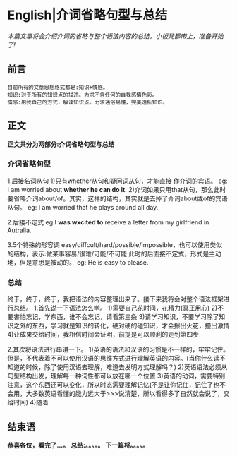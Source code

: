 # English|介词省略句型与总结
*本篇文章将会介绍介词的省略与整个语法内容的总结。小板凳都带上，准备开始了!*

## 前言
    目前所有的文章思想格式都是:知识+情感。
    知识:对于所有的知识点的描述。力求不含任何的自我感情色彩。
    情感:用我自己的方式，解读知识点。力求通俗易懂，完美透析知识。

## 正文
**正文共分为两部分:介词省略句型与总结**

### 介词省略句型
1.后接名词从句
1)只有whether从句和疑问词从句，才能直接 作介词的宾语。
eg: I am worried about **whether he can do it**.
2)介词如果只用that从句，那么此时要省略介词about/of。其实，这样的结构，其实就是去掉了介词about或of的宾语从句。
eg: I am worried that he plays around all day.

2.后接不定式
eg:I **was wxcited to** receive a letter from my girlfriend in Autralia.

3.5个特殊的形容词 easy/diffcult/hard/possible/impossible，也可以使用类似 的结构，表示:做某事容易/很难/可能/不可能
此时的后面接不定式，形式是主动地，但是意思是被动的。
eg: He is easy to please.

### 总结
终于，终于，终于，我把语法的内容整理出来了。接下来我将会对整个语法框架进行总结。
1.首先说一下语法怎么学。
1)需要自己花时间，花精力(真正用心)
2)不要害怕忘记，学东西，谁不会忘记，请看第三条
3)请学习知识，不要学习除了知识之外的东西，学习就是知识的转化，硬对硬的碰知识，才会擦出火花，撞出激情
4)让成果交给时间，我相信时间会证明，前提是可以顺利的走到第四步

2.其次将语法进行串讲一下。
1)英语的语法和汉语的习惯是不一样的，牢牢记住。但是，不代表着不可以使用汉语的思维方式进行理解英语的内容。(当你什么读不知道的时候，除了使用汉语去理解，难道去发明方式理解吗？)
2)英语语法必须从句型结构出发，理解每一种词性都可以放在哪一个位置
3)英语的动词，需要特别注意，这个东西还可以变化，所以时态需要理解记忆(不是让你记住，记住了也不会用，大多数英语看懂的能力远大于>>>说清楚，所以看得多了自然就会说了，交给时间)
4)随着




## 结束语
 **恭喜各位，看完了...。**
**总结:。。。。。**
**下一篇将。。。。。**








